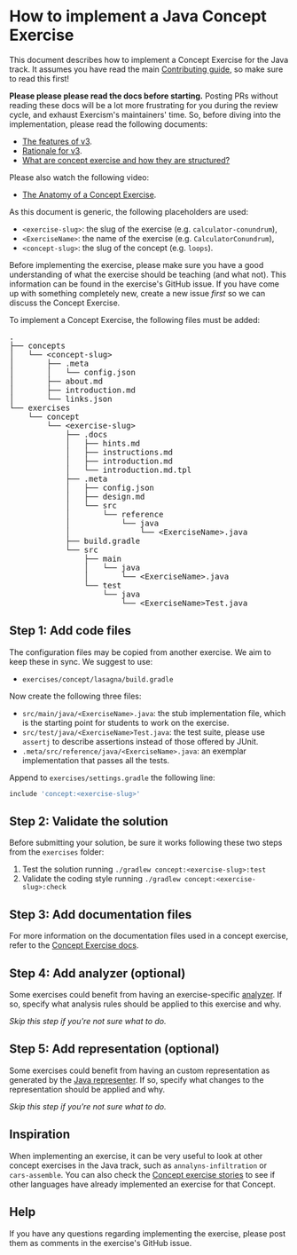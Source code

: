# How to implement a Java Concept Exercise

This document describes how to implement a Concept Exercise for the Java track.
It assumes you have read the main [Contributing guide][contributing-guide], so make sure to read this first!

**Please please please read the docs before starting.**
Posting PRs without reading these docs will be a lot more frustrating for you during the review cycle, and exhaust Exercism's maintainers' time.
So, before diving into the implementation, please read the following documents:

- [The features of v3][docs-features-of-v3].
- [Rationale for v3][docs-rationale-for-v3].
- [What are concept exercise and how they are structured?][docs-concept-exercises]

Please also watch the following video:

- [The Anatomy of a Concept Exercise][anatomy-of-a-concept-exercise].

As this document is generic, the following placeholders are used:

- `<exercise-slug>`: the slug of the exercise (e.g. `calculator-conundrum`),
- `<ExerciseName>`: the name of the exercise (e.g. `CalculatorConundrum`),
- `<concept-slug>`: the slug of the concept (e.g. `loops`).

Before implementing the exercise, please make sure you have a good understanding of what the exercise should be teaching (and what not).
This information can be found in the exercise's GitHub issue.
If you have come up with something completely new, create a new issue _first_ so we can discuss the Concept Exercise.

To implement a Concept Exercise, the following files must be added:

<pre>
.
├── concepts
│   └── &lt;concept-slug&gt;
│       ├── .meta
│       │   └── config.json
│       ├── about.md
│       ├── introduction.md
│       └── links.json
└── exercises
    └── concept
        └── &lt;exercise-slug&gt;
            ├── .docs
            │   ├── hints.md
            │   ├── instructions.md
            │   ├── introduction.md
            │   └── introduction.md.tpl
            ├── .meta
            │   ├── config.json
            │   ├── design.md
            │   └── src
            │       └── reference
            │           └── java
            │               └── &lt;ExerciseName&gt;.java
            ├── build.gradle
            └── src
                ├── main
                │   └── java
                │       └── &lt;ExerciseName&gt;.java
                └── test
                    └── java
                        └── &lt;ExerciseName&gt;Test.java
</pre>

## Step 1: Add code files

The configuration files may be copied from another exercise.
We aim to keep these in sync.
We suggest to use:

- `exercises/concept/lasagna/build.gradle`

Now create the following three files:

- `src/main/java/<ExerciseName>.java`: the stub implementation file, which is the starting point for students to work on the exercise.
- `src/test/java/<ExerciseName>Test.java`: the test suite, please use `assertj` to describe assertions instead of those offered by JUnit.
- `.meta/src/reference/java/<ExerciseName>.java`: an exemplar implementation that passes all the tests.

Append to `exercises/settings.gradle` the following line:

```groovy
include 'concept:<exercise-slug>'
```

## Step 2: Validate the solution

Before submitting your solution, be sure it works following these two steps from the `exercises` folder:

1. Test the solution running `./gradlew concept:<exercise-slug>:test`
2. Validate the coding style running `./gradlew concept:<exercise-slug>:check`

## Step 3: Add documentation files

For more information on the documentation files used in a concept exercise, refer to the [Concept Exercise docs][docs-concept-exercises].

## Step 4: Add analyzer (optional)

Some exercises could benefit from having an exercise-specific [analyzer][analyzer].
If so, specify what analysis rules should be applied to this exercise and why.

_Skip this step if you're not sure what to do._

## Step 5: Add representation (optional)

Some exercises could benefit from having an custom representation as generated by the [Java representer][representer].
If so, specify what changes to the representation should be applied and why.

_Skip this step if you're not sure what to do._

## Inspiration

When implementing an exercise, it can be very useful to look at other concept exercises in the Java track, such as `annalyns-infiltration` or `cars-assemble`.
You can also check the [Concept exercise stories][docs-concept-exercise-stories] to see if other languages have already implemented an exercise for that Concept.

## Help

If you have any questions regarding implementing the exercise, please post them as comments in the exercise's GitHub issue.

[analyzer]: https://github.com/exercism/java-analyzer
[anatomy-of-a-concept-exercise]: https://www.youtube.com/watch?v=gkbBqd7hPrA
[contributing-guide]: ../CONTRIBUTING.md
[docs-concept-exercises]: https://exercism.org/docs/building/tracks/concept-exercises
[docs-concept-exercise-stories]: https://exercism.org/docs/building/tracks/stories
[docs-features-of-v3]: https://github.com/exercism/v3/blob/main/docs/features-of-v3.md
[docs-rationale-for-v3]: https://github.com/exercism/v3/blob/main/docs/rationale-for-v3.md
[representer]: https://github.com/exercism/java-representer

